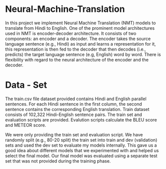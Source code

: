 # Neural-Machine-Translation
In this project we implement Neural Machine Translation (NMT) models to translate from Hindi to English. One of the prominent model architectures used in NMT is encoder-decoder architecture. It consists of two components: an encoder and a decoder. The encoder takes the source language sentence (e.g., Hindi) as input and learns a representation for it, this representation is then fed to the decoder that then decodes (i.e., predicts) the target language sentence (e.g, English) word by word. There is flexibility with regard to the neural architecture of the encoder and the decoder.

# Data - Set
The train.csv file dataset provided contains Hindi and English parallel sentences. For each Hindi sentence in the first column, the second sentence contains the corresponding English translation. Train dataset consists of 102,322 Hindi-English sentence pairs. The train set and evaluation scripts are provided. Evalution scripts calculate the BLEU score and METEOR score.

We were only providing the train set and evaluation script. We have randomly split (e.g., 80-20 split) the train set into train and dev (validation) sets and used the dev set to evaluate my models internally. This gave us a good idea about different models that we experimented with and helped us select the final model. Our final model was evaluated using a separate test set that was not provided during the training phase.

